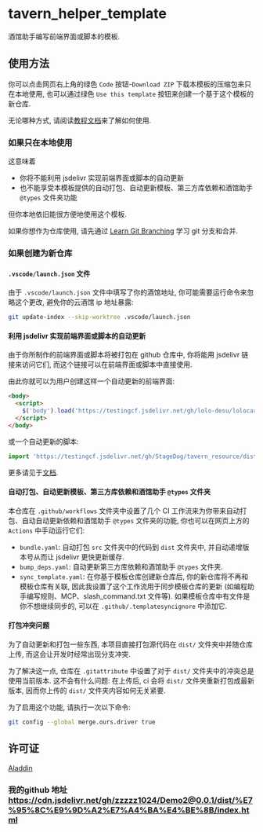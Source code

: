 # tavern_helper_template

酒馆助手编写前端界面或脚本的模板.

## 使用方法

你可以点击网页右上角的绿色 `Code` 按钮-`Download ZIP` 下载本模板的压缩包来只在本地使用, 也可以通过绿色 `Use this template` 按钮来创建一个基于这个模板的新仓库.

无论哪种方式, 请阅读[教程文档](https://stagedog.github.io/青空莉/工具经验/实时编写前端界面或脚本/)来了解如何使用.

### 如果只在本地使用

这意味着

- 你将不能利用 jsdelivr 实现前端界面或脚本的自动更新
- 也不能享受本模板提供的自动打包、自动更新模板、第三方库依赖和酒馆助手 `@types` 文件夹功能

但你本地依旧能很方便地使用这个模板.

如果你想作为仓库使用, 请先通过 [Learn Git Branching](https://learngitbranching.js.org/?locale=zh_CN) 学习 git 分支和合并.

### 如果创建为新仓库

#### `.vscode/launch.json` 文件

由于 `.vscode/launch.json` 文件中填写了你的酒馆地址, 你可能需要运行命令来忽略这个更改, 避免你的云酒馆 ip 地址暴露:

```bash
git update-index --skip-worktree .vscode/launch.json
```

#### 利用 jsdelivr 实现前端界面或脚本的自动更新

由于你所制作的前端界面或脚本将被打包在 github 仓库中, 你将能用 jsdelivr 链接来访问它们, 而这个链接可以在前端界面或脚本中直接使用.

由此你就可以为用户创建这样一个自动更新的前端界面:

```html
<body>
  <script>
    $('body').load('https://testingcf.jsdelivr.net/gh/lolo-desu/lolocard/dist/日记络络/界面/介绍页/index.html')
  </script>
</body>
```

或一个自动更新的脚本:

```typescript
import 'https://testingcf.jsdelivr.net/gh/StageDog/tavern_resource/dist/酒馆助手/场景感/index.js'
```

更多请见于[文档](https://stagedog.github.io/青空莉/工具经验/实时编写前端界面或脚本/进阶技巧).

#### 自动打包、自动更新模板、第三方库依赖和酒馆助手 `@types` 文件夹

本仓库在 `.github/workflows` 文件夹中设置了几个 CI 工作流来为你带来自动打包、自动自动更新依赖和酒馆助手 `@types` 文件夹的功能, 你也可以在网页上方的 `Actions` 中手动运行它们:

- `bundle.yaml`: 自动打包 `src` 文件夹中的代码到 `dist` 文件夹中, 并自动递增版本号从而让 jsdelivr 更快更新缓存.
- `bump_deps.yaml`: 自动更新第三方库依赖和酒馆助手 `@types` 文件夹.
- `sync_template.yaml`: 在你基于模板仓库创建新仓库后, 你的新仓库将不再和模板仓库有关联, 因此我设置了这个工作流用于同步模板仓库的更新 (如编程助手编写规则、MCP、slash_command.txt 文件等). 如果模板仓库中有文件是你不想继续同步的, 可以在 `.github/.templatesyncignore` 中添加它.

#### 打包冲突问题

为了自动更新和打包一些东西, 本项目直接打包源代码在 `dist/` 文件夹中并随仓库上传, 而这会让开发时经常出现分支冲突.

为了解决这一点, 仓库在 `.gitattribute` 中设置了对于 `dist/` 文件夹中的冲突总是使用当前版本. 这不会有什么问题: 在上传后, ci 会将 `dist/` 文件夹重新打包成最新版本, 因而你上传的 `dist/` 文件夹内容如何无关紧要.

为了启用这个功能, 请执行一次以下命令:

```bash
git config --global merge.ours.driver true
```

## 许可证

[Aladdin](LICENSE)

### 我的github 地址 <https://cdn.jsdelivr.net/gh/zzzzz1024/Demo2@0.0.1/dist/%E7%95%8C%E9%9D%A2%E7%A4%BA%E4%BE%8B/index.html>
